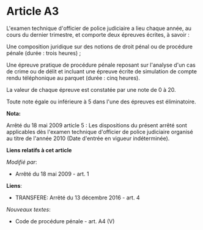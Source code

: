 # Article A3

L'examen technique d'officier de police judiciaire a lieu chaque année, au cours du dernier trimestre, et comporte deux
épreuves écrites, à savoir : 

Une composition juridique sur des notions de droit pénal ou de procédure pénale (durée : trois heures) ; 

Une épreuve pratique de procédure pénale reposant sur l'analyse d'un cas de crime ou de délit et incluant une épreuve écrite
de simulation de compte rendu téléphonique au parquet (durée : cinq heures). 

La valeur de chaque épreuve est constatée par une note de 0 à 20. 

Toute note égale ou inférieure à 5 dans l'une des épreuves est éliminatoire.

**Nota:**

Arrêté du 18 mai 2009 article 5 : Les dispositions du présent arrêté sont applicables dès l'examen technique d'officier de
police judiciaire organisé au titre de l'année 2010 (Date d'entrée en vigueur indéterminée).

**Liens relatifs à cet article**

_Modifié par_:

  - Arrêté du 18 mai 2009 - art. 1

**Liens**:

  - TRANSFERE: Arrêté du 13 décembre 2016 - art. 4

_Nouveaux textes_:

  - Code de procédure pénale - art. A4 (V)
